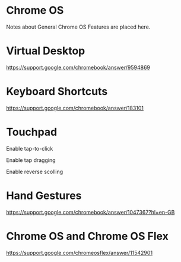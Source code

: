 # Chrome OS

Notes about General Chrome OS Features are placed here.

# Virtual Desktop

https://support.google.com/chromebook/answer/9594869

# Keyboard Shortcuts

https://support.google.com/chromebook/answer/183101

# Touchpad

Enable tap-to-click

Enable tap dragging

Enable reverse scolling

# Hand Gestures

https://support.google.com/chromebook/answer/1047367?hl=en-GB

# Chrome OS and Chrome OS Flex

https://support.google.com/chromeosflex/answer/11542901

